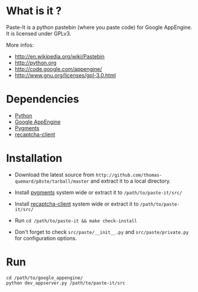 # What is it ?

   Paste-It is a python pastebin (where you paste code) for Google AppEngine. It
is licensed under GPLv3.

More infos:

* http://en.wikipedia.org/wiki/Pastebin
* http://python.org
* http://code.google.com/appengine/
* http://www.gnu.org/licenses/gpl-3.0.html



# Dependencies

* [Python][python]
* [Google AppEngine][gae]
* [Pygments][pygments]
* [recaptcha-client][recaptcha-client]



# Installation

* Download the latest source from
    `http://github.com/thomas-quemard/p8ste/tarball/master`
  and extract it to a local directory.

* Install [pygments][pygments] system wide or extract it to `/path/to/paste-it/src/`

* Install [recaptcha-client][recaptcha-client] system wide or extract it to `/path/to/paste-it/src/`

*  Run
   `cd /path/to/paste-it && make check-install`

* Don't forget to check `src/paste/__init__.py` and `src/paste/private.py`
  for configuration options.



# Run

    cd /path/to/google_appengine/
    python dev_appserver.py /path/to/paste-it/src



[gae]: http://code.google.com/appengine/
[pygments]: http://pygments.org
[python]: http://pythong.org
[recaptcha-client]: http://pypi.python.org/pypi/recaptcha-client

